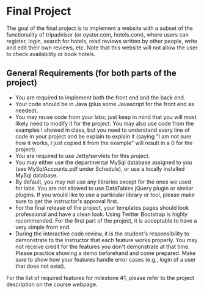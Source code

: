 # Final Project
The goal of the final project is to implement a website with a subset of the functionality of tripadvisor (or oyster.com, hotels.com), where users can register, login, search for hotels, read reviews written by other people, write and edit their own reviews, etc. Note that this website will not allow the user to check availability or book hotels.

## General Requirements (for both parts of the project)

- You are required to implement both the front end and the back end. 
- 	Your code should be in Java (plus some Javascript for the front end as needed).
- You may reuse code from your labs; just keep in mind that you will most likely need to modify it for the project. You may also use code from the examples I showed in class, but you need to understand every line of code in your project and be explain to explain it (saying "I am not sure how it works, I just copied it from the example" will result in a 0 for the project).
- You are required to use Jetty/servlets for this project. 
- You may either use the departmental MySql database assigned to you (see MySqlAccounts.pdf under Schedule), or use a locally installed MySql database.
- By default, you may not use any libraries except for the ones we used for labs. You are not allowed to use DataTables jQuery plugin or similar plugins. If you would like to use a particular library or tool, please make sure to get the instructor's approval first.  
- For the final release of the project, your templates pages should look professional and have a clean look. Using Twitter Bootstrap is highly recommended. For the first part of the project, it is acceptable to have a very simple front end.
- During the interactive code review, it is the student's responsibility to demonstrate to the instructor that each feature works properly. You may not receive credit for the features you don't demonstrate at that time. Please practice showing a demo beforehand and come prepared. Make sure to show how your features handle error cases (e.g., login of a user that does not exist).  

For the list of required features for milestone #1, please refer to the project description on the course webpage.
